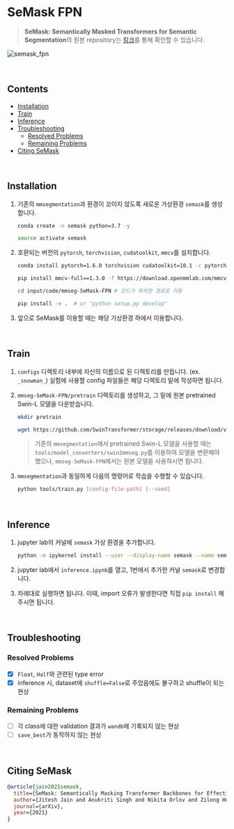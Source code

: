 # SeMask FPN

> **SeMask: Semantically Masked Transformers for Semantic Segmentation**의 원본 repository는 [링크](https://github.com/Picsart-AI-Research/SeMask-Segmentation/tree/main/SeMask-FPN)를 통해 확인할 수 있습니다.

![semask_fpn](https://user-images.githubusercontent.com/43572543/168481766-14142dfe-3229-418f-a15a-b2821093fe13.svg)

<br>

## Contents

  - [Installation](#installation)
  - [Train](#train)
  - [Inference](#inference)
  - [Troubleshooting](#troubleshooting)
    - [Resolved Problems](#resolved-problems)
    - [Remaining Problems](#remaining-problems)
  - [Citing SeMask](#citing-semask)

<br>

## Installation

1. 기존의 `mmsegmentation`과 환경이 꼬이지 않도록 새로운 가상환경 `semask`를 생성합니다. 
   
   ```bash
   conda create -n semask python=3.7 -y
   
   source activate semask
   ```
2. 호환되는 버전의 `pytorch`, `torchvision`, `cudatoolkit`, `mmcv`를 설치합니다.
   
   ```bash
   conda install pytorch=1.6.0 torchvision cudatoolkit=10.1 -c pytorch

   pip install mmcv-full==1.3.0 -f https://download.openmmlab.com/mmcv/dist/cu101/torch1.6.0/index.html

   cd input/code/mmseg-SeMask-FPN # 코드가 위치한 경로로 이동

   pip install -e .  # or "python setup.py develop"
   ```
3. 앞으로 SeMask를 이용할 때는 해당 가상환경 하에서 이용합니다.

<br>

## Train

1. `configs` 디렉토리 내부에 자신의 이름으로 된 디렉토리를 만듭니다. (ex. `_snowman_`) 실험에 사용할 config 파일들은 해당 디렉토리 밑에 작성하면 됩니다.
2. `mmseg-SeMask-FPN/pretrain` 디렉토리를 생성하고, 그 밑에 원본 pretrained Swin-L 모델을 다운받습니다.
   
   ```bash
   mkdir pretrain

   wget https://github.com/SwinTransformer/storage/releases/download/v1.0.0/swin_large_patch4_window12_384_22k.pth
   ```
   > 기존의 `mmsegmentation`에서 pretrained Swin-L 모델을 사용할 때는 `tools/model_converters/swin2mmseg.py`를 이용하여 모델을 변환해야 했으나, `mmseg-SeMask-FPN`에서는 원본 모델을 사용하시면 됩니다. 
3. `mmsegmentation`과 동일하게 다음의 명령어로 학습을 수행할 수 있습니다.
   
   ```bash
   python tools/train.py [config-file-path] [--seed]
   ```

<br>

## Inference

1. jupyter lab의 커널에 `semask` 가상 환경을 추가합니다.
   
   ```bash
   python -m ipykernel install --user --display-name semask --name semask
   ```
2. jupyter lab에서 `inference.ipynb`를 열고, 1번에서 추가한 커널 `semask`로 변경합니다.
3. 차례대로 실행하면 됩니다. 이때, import 오류가 발생한다면 직접 `pip install` 해주시면 됩니다.

<br>

## Troubleshooting

### Resolved Problems
- [X] `Float`, `Half`와 관련된 type error
- [X] inference 시, dataset에 `shuffle=False`로 주었음에도 불구하고 shuffle이 되는 현상

### Remaining Problems
- [ ] 각 class에 대한 validation 결과가 `wandb`에 기록되지 않는 현상
- [ ] `save_best`가 동작하지 않는 현상

<br>

## Citing SeMask

```BibTeX
@article{jain2021semask,
  title={SeMask: Semantically Masking Transformer Backbones for Effective Semantic Segmentation},
  author={Jitesh Jain and Anukriti Singh and Nikita Orlov and Zilong Huang and Jiachen Li and Steven Walton and Humphrey Shi},
  journal={arXiv},
  year={2021}
}
```
